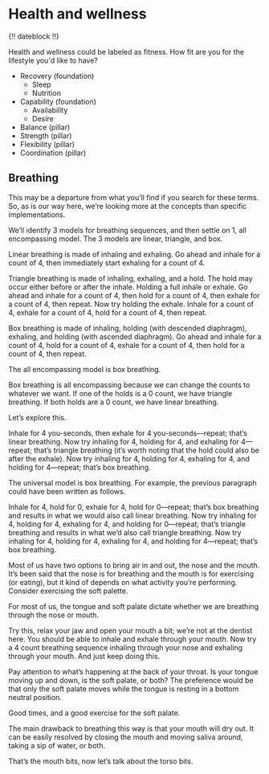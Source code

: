 # Health and wellness

{!! dateblock !!}

Health and wellness could be labeled as fitness. How fit are you for the lifestyle you'd like to have?

- Recovery (foundation)
	- Sleep
	- Nutrition
- Capability (foundation)
	- Availability
	- Desire
- Balance (pillar)
- Strength (pillar)
- Flexibility (pillar)
- Coordination (pillar)

## Breathing

This may be a departure from what you’ll find if you search for these terms. So, as is our way here, we’re looking more at the concepts than specific implementations.

We’ll identify 3 models for breathing sequences, and then settle on 1, all encompassing model. The 3 models are linear, triangle, and box. 

Linear breathing is made of inhaling and exhaling. Go ahead and inhale for a count of 4, then immediately start exhaling for a count of 4.

Triangle breathing is made of inhaling, exhaling, and a hold. The hold may occur either before or after the inhale. Holding a full inhale or exhale. Go ahead and inhale for a count of 4, then hold for a count of 4, then exhale for a count of 4, then repeat. Now try holding the exhale. Inhale for a count of 4, exhale for a count of 4, hold for a count of 4, then repeat. 

Box breathing is made of inhaling, holding (with descended diaphragm), exhaling, and holding (with ascended diaphragm). Go ahead and inhale for a count of 4, hold for a count of 4, exhale for a count of 4, then hold for a count of 4, then repeat.

The all encompassing model is box breathing.

Box breathing is all encompassing because we can change the counts to whatever we want. If one of the holds is a 0 count, we have triangle breathing. If both holds are a 0 count, we have linear breathing.
















Let’s explore this.

Inhale for 4 you-seconds, then exhale for 4 you-seconds—repeat; that’s linear breathing. Now try inhaling for 4, holding for 4, and exhaling for 4—repeat; that’s triangle breathing (it’s worth noting that the hold could also be after the exhale). Now try inhaling for 4, holding for 4, exhaling for 4, and holding for 4—repeat; that’s box breathing.

The universal model is box breathing. For example, the previous paragraph could have been written as follows.

Inhale for 4, hold for 0, exhale for 4, hold for 0—repeat; that’s box breathing and results in what we would also call linear breathing. Now try inhaling for 4, holding for 4, exhaling for 4, and holding for 0—repeat; that’s triangle breathing and results in what we’d also call triangle breathing. Now try inhaling for 4, holding for 4, exhaling for 4, and holding for 4—repeat; that’s box breathing.

Most of us have two options to bring air in and out, the nose and the mouth. It’s been said that the nose is for breathing and the mouth is for exercising (or eating), but it kind of depends on what activity you’re performing. Consider exercising the soft palette.

For most of us, the tongue and soft palate dictate whether we are breathing through the nose or mouth. 

Try this, relax your jaw and open your mouth a bit; we’re not at the dentist here. You should be able to inhale and exhale through your mouth. Now try a 4 count breathing sequence inhaling through your nose and exhaling through your mouth. And just keep doing this. 

Pay attention to what’s happening at the back of your throat. Is your tongue moving up and down, is the soft palate, or both? The preference would be that only the soft palate moves while the tongue is resting in a bottom neutral position.

Good times, and a good exercise for the soft palate.

The main drawback to breathing this way is that your mouth will dry out. It can be easily resolved by closing the mouth and moving saliva around, taking a sip of water, or both.

That’s the mouth bits, now let’s talk about the torso bits.


